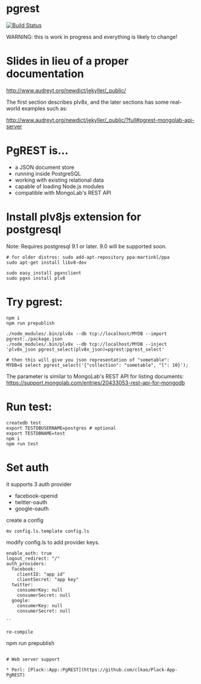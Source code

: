 pgrest
======

[![Build Status](https://travis-ci.org/clkao/pgrest.png?branch=master)](https://travis-ci.org/clkao/pgrest)

WARNING: this is work in progress and everything is likely to change!

# Slides in lieu of a proper documentation

<http://www.audreyt.org/newdict/jekyller/_public/>

The first section describes plv8x, and the later sections has some real-world
examples such as:

<http://www.audreyt.org/newdict/jekyller/_public/?full#pgrest-mongolab-api-server>

# PgREST is...

* a JSON document store
* running inside PostgreSQL
* working with existing relational data
* capable of loading Node.js modules
* compatible with MongoLab's REST API

# Install plv8js extension for postgresql

Note: Requires postgresql 9.1 or later.  9.0 will be supported soon.

```
# for older distros: sudo add-apt-repository ppa:martinkl/ppa
sudo apt-get install libv8-dev

sudo easy_install pgxnclient
sudo pgxn install plv8
```

# Try pgrest:

```
npm i
npm run prepublish

./node_modules/.bin/plv8x --db tcp://localhost/MYDB --import pgrest:./package.json
./node_modules/.bin/plv8x --db tcp://localhost/MYDB --inject 'plv8x_json pgrest_select(plv8x_json)=pgrest:pgrest_select'

# then this will give you json representation of "sometable":
MYDB=$ select pgrest_select('{"collection": "sometable", "l": 10}');
```

The parameter is similar to MongoLab's REST API for listing documents:
https://support.mongolab.com/entries/20433053-rest-api-for-mongodb

# Run test:

```
createdb test
export TESTDBUSERNAME=postgres # optional
export TESTDBNAME=test
npm i
npm run test
```

# Set auth

it supports 3 auth provider

- facebook-openid
- twitter-oauth
- google-oauth

create a config

```
mv config.ls.template config.ls
```

modify config.ls to add provider keys.
```
enable_auth: true
logout_redirect: "/"
auth_providers:
  facebook:
    clientID: "app id"
    clientSecret: "app key"
  twitter:
    consumerKey: null
    consumerSecret: null
  google:
    consumerKey: null
    consumerSecret: null

``

re-compile

```
npm run prepublish
```

# Web server support

* Perl: [Plack::App::PgREST](https://github.com/clkao/Plack-App-PgREST)
